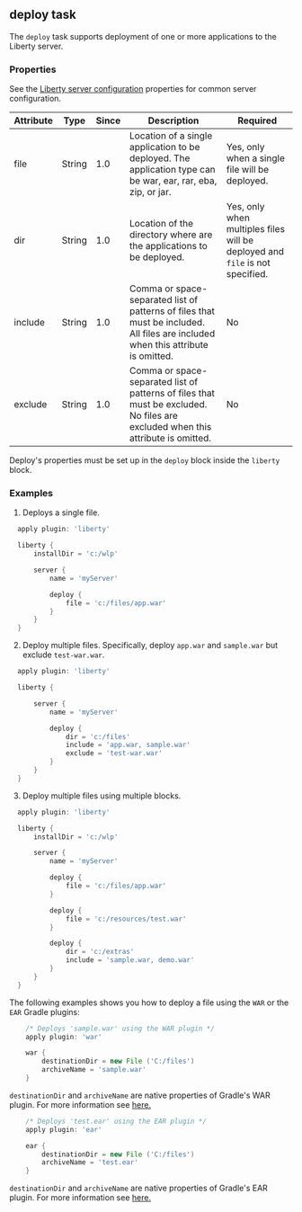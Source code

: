 ## deploy task

The `deploy` task supports deployment of one or more applications to the Liberty server.

### Properties

See the [Liberty server configuration](libertyExtensions.md#Liberty-server-configuration) properties for common server configuration.

| Attribute | Type | Since | Description | Required |
| --------- | ---- | ----- | ----------- | ---------|
| file| String | 1.0 | Location of a single application to be deployed. The application type can be war, ear, rar, eba, zip, or jar. | Yes, only when a single file will be deployed. |
| dir| String | 1.0 | Location of the directory where are the applications to be deployed.| Yes, only when multiples files will be deployed and `file` is not specified.|
| include| String | 1.0 | Comma or space-separated list of patterns of files that must be included. All files are included when this attribute is omitted.| No |
| exclude| String | 1.0 | Comma or space-separated list of patterns of files that must be excluded. No files are excluded when this attribute is omitted.| No |

Deploy's properties must be set up in the `deploy` block inside the `liberty` block.

### Examples

1. Deploys a single file.
  ```groovy
    apply plugin: 'liberty'

    liberty {
        installDir = 'c:/wlp'

        server {
            name = 'myServer'

            deploy {
                file = 'c:/files/app.war'
            }
        }
    }
  ```

2. Deploy multiple files. Specifically, deploy `app.war` and `sample.war` but exclude `test-war.war`.
  ```groovy
    apply plugin: 'liberty'

    liberty {

        server {
            name = 'myServer'

            deploy {
                dir = 'c:/files'
                include = 'app.war, sample.war'
                exclude = 'test-war.war'
            }
        }
    }
  ```

3. Deploy multiple files using multiple blocks.
  ```groovy
    apply plugin: 'liberty'

    liberty {
        installDir = 'c:/wlp'

        server {
            name = 'myServer'

            deploy {
                file = 'c:/files/app.war'
            }

            deploy {
                file = 'c:/resources/test.war'
            }

            deploy {
                dir = 'c:/extras'
                include = 'sample.war, demo.war'
            }
        }
    }
  ```

The following examples shows you how to deploy a file using the `WAR` or the `EAR` Gradle plugins:

```groovy
    /* Deploys 'sample.war' using the WAR plugin */
    apply plugin: 'war'

    war {
        destinationDir = new File ('C:/files')
        archiveName = 'sample.war'
    }
```

`destinationDir` and `archiveName` are native properties of Gradle's WAR plugin. For more information see [here.](https://gradle.org/docs/current/dsl/org.gradle.api.tasks.bundling.War.html)

```groovy
    /* Deploys 'test.ear' using the EAR plugin */
    apply plugin: 'ear'

    ear {
        destinationDir = new File ('C:/files')
        archiveName = 'test.ear'
    }
```

`destinationDir` and `archiveName` are native properties of Gradle's EAR plugin. For more information see [here.](https://gradle.org/docs/current/dsl/org.gradle.plugins.ear.Ear.html)
